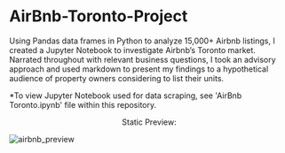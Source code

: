 # AirBnb-Toronto-Project
Using Pandas data frames in Python to analyze 15,000+ Airbnb listings, I created a Jupyter Notebook to investigate Airbnb’s Toronto market. Narrated throughout with relevant business questions, I took an advisory approach and used markdown to present my findings to a hypothetical audience of property owners considering to list their units.

*To view Jupyter Notebook used for data scraping, see 'AirBnb Toronto.ipynb' file within this repository.

<p align="center">
    Static Preview:
</p>

![airbnb_preview](https://user-images.githubusercontent.com/90063554/158238178-a96a793e-112c-41e7-8bdb-36d4102d516f.PNG)
